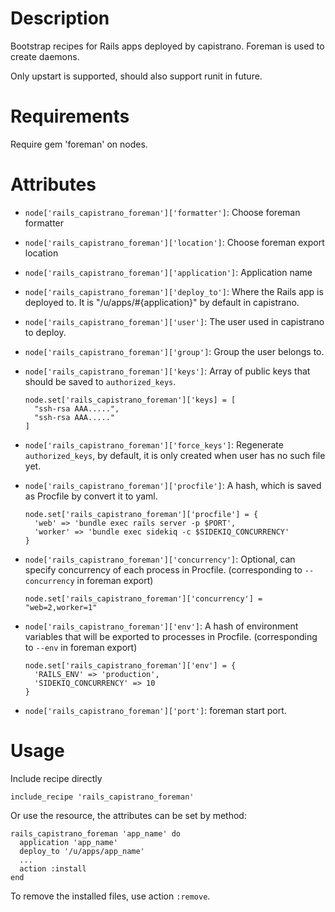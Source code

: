 Description
===========

Bootstrap recipes for Rails apps deployed by capistrano. Foreman is used to
create daemons.

Only upstart is supported, should also support runit in future.

Requirements
============

Require gem 'foreman' on nodes.

Attributes
==========

-   `node['rails_capistrano_foreman']['formatter']`: Choose foreman formatter
-   `node['rails_capistrano_foreman']['location']`: Choose foreman export location
-   `node['rails_capistrano_foreman']['application']`: Application name
-   `node['rails_capistrano_foreman']['deploy_to']`: Where the Rails app is
    deployed to. It is "/u/apps/#{application}" by default in capistrano.
-   `node['rails_capistrano_foreman']['user']`: The user used in capistrano to deploy.
-   `node['rails_capistrano_foreman']['group']`: Group the user belongs to.
-   `node['rails_capistrano_foreman']['keys']`: Array of public keys that should
    be saved to `authorized_keys`.
    
    
        node.set['rails_capistrano_foreman']['keys] = [
          "ssh-rsa AAA.....",
          "ssh-rsa AAA....."
        ]

-   `node['rails_capistrano_foreman']['force_keys']`: Regenerate
    `authorized_keys`, by default, it is only created when user has no such
    file yet.

-   `node['rails_capistrano_foreman']['procfile']`: A hash, which is saved as
    Procfile by convert it to yaml.
    
    
        node.set['rails_capistrano_foreman']['procfile'] = {
          'web' => 'bundle exec rails server -p $PORT',
          'worker' => 'bundle exec sidekiq -c $SIDEKIQ_CONCURRENCY'
        }
    
-   `node['rails_capistrano_foreman']['concurrency']`: Optional, can specify
    concurrency of each process in Procfile. (corresponding to `--concurrency` in
    foreman export)

        node.set['rails_capistrano_foreman']['concurrency'] = "web=2,worker=1"

-   `node['rails_capistrano_foreman']['env']`: A hash of environment variables
    that will be exported to processes in Procfile. (corresponding to `--env` in
    foreman export)

        node.set['rails_capistrano_foreman']['env'] = {
          'RAILS_ENV' => 'production',
          'SIDEKIQ_CONCURRENCY' => 10
        }

-   `node['rails_capistrano_foreman']['port']`: foreman start port.

Usage
=====

Include recipe directly

    include_recipe 'rails_capistrano_foreman'

Or use the resource, the attributes can be set by method:

    rails_capistrano_foreman 'app_name' do
      application 'app_name'
      deploy_to '/u/apps/app_name'
      ...
      action :install
    end

To remove the installed files, use action `:remove`.

